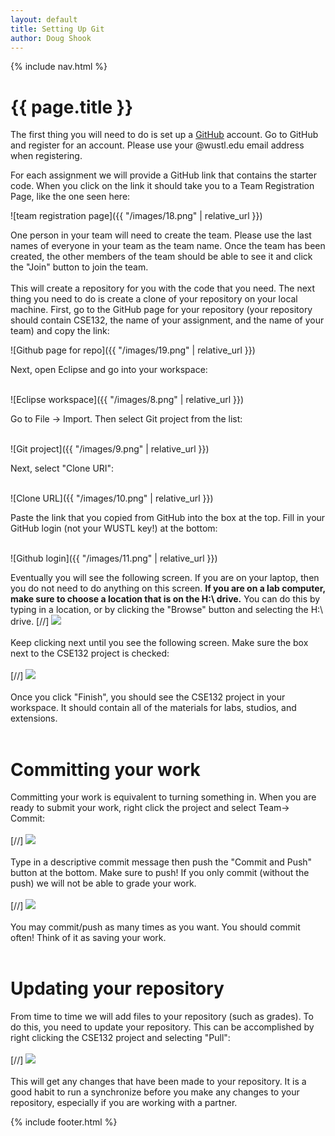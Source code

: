 ```yaml
---
layout: default
title: Setting Up Git
author: Doug Shook
---
```

{% include nav.html %}

# {{ page.title }}

The first thing you will need to do is set up a <a href="http://www.github.com">GitHub</a> account. Go to GitHub and register for an account. Please use your @wustl.edu email address when registering.

For each assignment we will provide a GitHub link that contains the starter code. When you click on the link it should take you to a Team Registration Page, like the one seen here:

![team registration page]({{ "/images/18.png" | relative_url }})

One person in your team will need to create the team. Please use the last names of everyone in your team as the team name. Once the team has been created, the other members of the team should be able to see it and click the "Join" button to join the team.<br><br>
This will create a repository for you with the code that you need. The next thing you need to do is create a clone of your repository on your local machine. First, go to the GitHub page for your repository (your repository should contain CSE132, the name of your assignment, and the name of your team) and copy the link:

![Github page for repo]({{ "/images/19.png" | relative_url }})

Next, open Eclipse and go into your workspace:<br><br>

![Eclipse workspace]({{ "/images/8.png" | relative_url }})

Go to File -> Import. Then select Git project from the list:<br><br>

![Git project]({{ "/images/9.png" | relative_url }})

Next, select "Clone URI":<br><br>

![Clone URL]({{ "/images/10.png" | relative_url }})

Paste the link that you copied from GitHub into the box at the top. Fill in your GitHub login (not your WUSTL key!) at the bottom:<br><br>

![Github login]({{ "/images/11.png" | relative_url }})

Eventually you will see the following screen. If you are on your laptop, then you do not need to do anything on this screen. **If you are on a lab computer, make sure to choose a location that is on the H:\ drive.** You can do this by typing in a location, or by clicking the "Browse" button and selecting the H:\ drive.
[//] <img src="17.png" ><br><br>
Keep clicking next until you see the following screen. Make sure the box next to the CSE132 project is checked:<br><br>
[//] <img src="12.png" ><br><br>
Once you click "Finish", you should see the CSE132 project in your workspace. It should contain all of the materials for labs, studios, and extensions.<br><br>

# Committing your work

Committing your work is equivalent to turning something in. When you are ready to submit your work, right click the project and select Team-> Commit:<br><br>
[//] <img src="13.png" ><br><br>
Type in a descriptive commit message then push the "Commit and Push" button at the bottom. Make sure to push! If you only commit (without the push) we will not be able to grade your work.<br><br>
[//] <img src="14.png" ><br><br>
You may commit/push as many times as you want. You should commit often! Think of it as saving your work.<br><br>

# Updating your repository

From time to time we will add files to your repository (such as grades). To do this, you need to update your repository. This can be accomplished by right clicking the CSE132 project and selecting "Pull":<br><br>
[//] <img src="16.png" ><br><br>
This will get any changes that have been made to your repository. It is a good habit to run a synchronize before you make any changes to your repository, especially if you are working with a partner.

{% include footer.html %}
